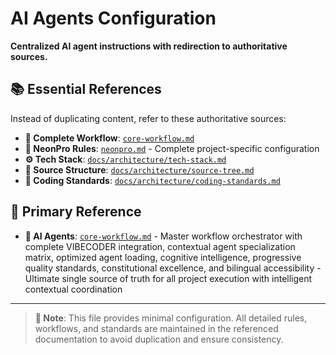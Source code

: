 # AI Agents Configuration

**Centralized AI agent instructions with redirection to authoritative sources.**

## 📚 **Essential References**

Instead of duplicating content, refer to these authoritative sources:

- **🌟 Complete Workflow**: [`core-workflow.md`](core-workflow.md)
- **🚀 NeonPro Rules**: [`neonpro.md`](neonpro.md) - Complete project-specific configuration
- **⚙️ Tech Stack**: [`docs/architecture/tech-stack.md`](../../docs/architecture/tech-stack.md)
- **📁 Source Structure**: [`docs/architecture/source-tree.md`](../../docs/architecture/source-tree.md)
- **🎨 Coding Standards**: [`docs/architecture/coding-standards.md`](../../docs/architecture/coding-standards.md)


## 🎯 **Primary Reference**
- **🤖 AI Agents**: [`core-workflow.md`](core-workflow.md) - Master workflow orchestrator with complete VIBECODER integration, contextual agent specialization matrix, optimized agent loading, cognitive intelligence, progressive quality standards, constitutional excellence, and bilingual accessibility - Ultimate single source of truth for all project execution with intelligent contextual coordination
---

> **📝 Note**: This file provides minimal configuration. All detailed rules, workflows, and standards are maintained in the referenced documentation to avoid duplication and ensure consistency.
